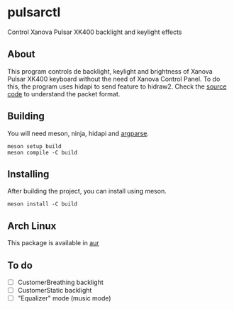 # pulsarctl
Control Xanova Pulsar XK400 backlight and keylight effects

## About
This program controls de backlight, keylight and brightness of Xanova Pulsar XK400 keyboard without the need of Xanova Control Panel.
To do this, the program uses hidapi to send feature to hidraw2.
Check the [source code](src/Pulsar.cpp) to understand the packet format.

## Building

You will need meson, ninja, hidapi and [argparse](https://github.com/p-ranav/argparse).

```
meson setup build
meson compile -C build
```

## Installing
After building the project, you can install using meson.
```
meson install -C build
```

## Arch Linux
This package is available in [aur](https://aur.archlinux.org/packages/pulsarctl)

## To do

- [ ] CustomerBreathing backlight
- [ ] CustomerStatic backlight 
- [ ] "Equalizer" mode (music mode)
